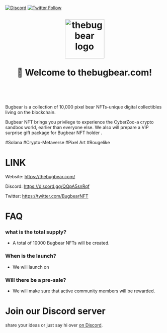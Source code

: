[![Discord](https://img.shields.io/discord/714888181740339261?color=1C1CE1&label=bugbear%20%7C%20Discord%20%F0%9F%91%8B%20&style=flat-square)](https://discord.gg/QQpA5snRqf)
[![Twitter Follow](https://img.shields.io/twitter/follow/bugbearNFT.svg?style=social)](https://twitter.com/BugbearNFT)

<h1 align="center" style="margin-top: 1em; margin-bottom: 3em;">
  <p><a href="https://thebugbear.com"><img alt="thebugbear logo" src="./brand/BugBear Logo" alt="thebugbear.com" width="125"></a></p>
  <p>👋 Welcome to thebugbear.com!</p>
</h1>

Bugbear is a collection of 10,000 pixel bear NFTs-unique digital collectibles living on the blockchain. 

Bugbear NFT brings you privilege to experience the CyberZoo-a crypto sandbox world, earlier than everyone else. We also will prepare a VIP surprise gift package for Bugbear NFT holder .

#Solana #Crypto-Metaverse #Pixel Art #Rougelike

# LINK
Website: https://thebugbear.com/

Discord: https://discord.gg/QQpA5snRqf

Twitter: https://twitter.com/BugbearNFT

# FAQ
### what is the total supply?

-  A total of 10000 Bugbear NFTs will be created.

### When is the launch?

-  We will launch on 

### Will there be a pre-sale?

-  We will make sure that active community members will be rewarded.

# Join our Discord server

share your ideas or just say hi over [on Discord](https://discord.gg/QQpA5snRqf).
